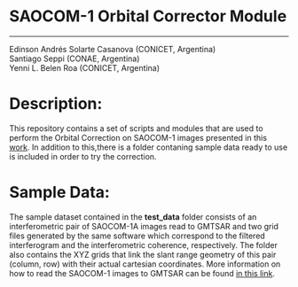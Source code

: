 # SAOCOM-1 Orbital Corrector Module
------
Edinson Andrés Solarte Casanova (CONICET, Argentina)  
Santiago Seppi (CONAE, Argentina)  
Yenni L. Belen Roa (CONICET, Argentina)

# Description:

This repository contains a set of scripts and modules that are used to perform the Orbital Correction on SAOCOM-1 images presented in this [work](https://www.int-arch-photogramm-remote-sens-spatial-inf-sci.net/XLVI-4-W2-2021/167/2021/). In addition to this,there is a folder contaning sample data ready to use is included in order to try the correction.


# Sample Data:

The sample dataset contained in the **test_data** folder consists of an interferometric pair of SAOCOM-1A images read to GMTSAR and two grid files generated by the same software which correspond to the filtered interferogram and the interferometric coherence, respectively. The folder also contains the XYZ grids that link the slant range geometry of this pair (column, row) with their actual cartesian coordinates. More information on how to read the SAOCOM-1 images to GMTSAR can be found [in this link](https://github.com/gmtsar/user-contributions/tree/main/saocom_slc). 


